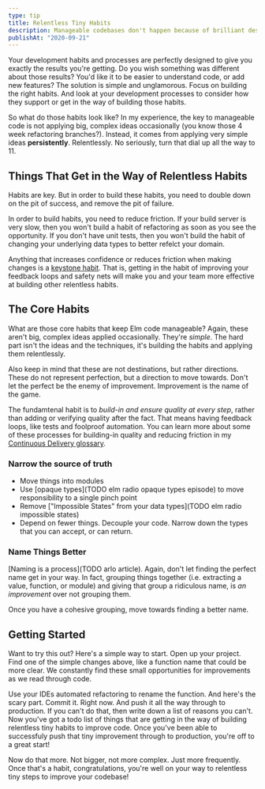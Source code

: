 ```yaml
---
type: tip
title: Relentless Tiny Habits
description: Manageable codebases don't happen because of brilliant designs. They happen because of relentless tiny habits that move code in the right direction.
publishAt: "2020-09-21"
---
```


Your development habits and processes are perfectly designed to give you exactly the results you're getting. Do you wish something was different about those results? You'd like it to be easier to understand code, or add new features? The solution is simple and unglamorous. Focus on building the right habits. And look at your development processes to consider how they support or get in the way of building those habits.

So what do those habits look like? In my experience, the key to manageable code is not applying big, complex ideas occasionally (you know those 4 week refactoring branches?). Instead, it comes from applying very simple ideas **persistently**. Relentlessly. No seriously, turn that dial up all the way to 11.

## Things That Get in the Way of Relentless Habits

Habits are key. But in order to build these habits, you need to double down on the pit of success, and remove the pit of failure.

In order to build habits, you need to reduce friction. If your build server is very slow, then you won't build a habit of refactoring as soon as you see the opportunity. If you don't have unit tests, then you won't build the habit of changing your underlying data types to better refelct your domain.

Anything that increases confidence or reduces friction when making changes is a [keystone habit](TODO). That is, getting in the habit of improving your feedback loops and safety nets will make you and your team more effective at building other relentless habits.

## The Core Habits

What are those core habits that keep Elm code manageable? Again, these aren't big, complex ideas applied occasionally. They're _simple_. The hard part isn't the ideas and the techniques, it's building the habits and applying them relentlessly.

Also keep in mind that these are not destinations, but rather directions. These do not represent perfection, but a direction to move towards. Don't let the perfect be the enemy of improvement. Improvement is the name of the game.

The fundamtenal habit is to _build-in and ensure quality at every step_, rather than adding or verifying quality after the fact. That means having feedback loops, like tests and foolproof automation. You can learn more about some of these processes for building-in quality and reducing friction in my [Continuous Delivery glossary](/glossary/continuous-delivery).

### Narrow the source of truth

- Move things into modules
- Use [opaque types](TODO elm radio opaque types episode) to move responsibility to a single pinch point
- Remove ["Impossible States" from your data types](TODO elm radio impossible states)
- Depend on fewer things. Decouple your code. Narrow down the types that you can accept, or can return.

### Name Things Better

[Naming is a process](TODO arlo article). Again, don't let finding the perfect name get in your way. In fact, grouping things together (i.e. extracting a value, function, or module) and giving that group a ridiculous name, is _an improvement_ over not grouping them.

Once you have a cohesive grouping, move towards finding a better name.

## Getting Started

Want to try this out? Here's a simple way to start. Open up your project. Find one of the simple changes above, like a function name that could be more clear. We constantly find these small opportunities for improvements as we read through code.

Use your IDEs automated refactoring to rename the function. And here's the scary part. Commit it. Right now. And push it all the way through to production. If you can't do that, then write down a list of reasons you can't. Now you've got a todo list of things that are getting in the way of building relentless tiny habits to improve code. Once you've been able to successfuly push that tiny improvement through to production, you're off to a great start!

Now do that more. Not bigger, not more complex. Just more frequently. Once that's a habit, congratulations, you're well on your way to relentless tiny steps to improve your codebase!
